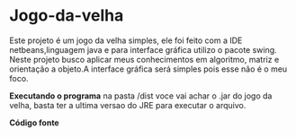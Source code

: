 # Jogo-da-velha

Este projeto é um jogo da velha simples, ele foi feito com a IDE netbeans,linguagem java e para interface 
gráfica utilizo o pacote swing. Neste projeto busco aplicar meus conhecimentos em algoritmo, matriz e orientação 
a objeto.A interface gráfica será simples pois esse não é o meu foco.


**Executando o programa**
na pasta /dist voce vai achar o .jar do jogo da velha, basta ter a ultima versao do JRE para executar o arquivo. 

**Código fonte**
